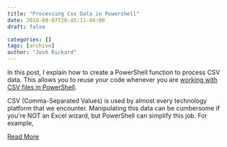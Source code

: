 ```yaml
---
title: "Processing Csv Data in Powershell"
date: 2018-08-07T20:45:11-04:00
draft: false

categories: []
tags: [archive]
author: "Josh Rickard"
---
```

In this post, I explain how to create a PowerShell function to process CSV data. This allows you to reuse your code whenever you are <a href="https://4sysops.com/archives/create-sort-and-filter-csv-files-in-powershell/">working with CSV files in PowerShell</a>.

CSV (Comma-Separated Values) is used by almost every technology platform that we encounter. Manipulating this data can be cumbersome if you're NOT an Excel wizard, but PowerShell can simplify this job. For example,

<a href="https://4sysops.com/archives/processing-csv-data-in-powershell/">Read More</a>
